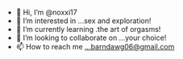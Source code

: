 - 👋 Hi, I’m @noxxi17
- 👀 I’m interested in ...sex and exploration!
- 🌱 I’m currently learning .the art of orgasms!
- 💞️ I’m looking to collaborate on ...your choice!
- 📫 How to reach me ...barndawg06@gmail.com

<!---
noxxi17/noxxi17 is a ✨ special ✨ repository because its `README.md` (this file) appears on your GitHub profile.
You can click the Preview link to take a look at your changes.
--->
